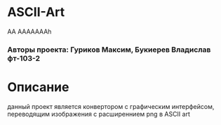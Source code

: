 # ASCII-Art
 AA AAAAAAAh
 
### Авторы проекта: Гуриков Максим, Букиерев Владислав фт-103-2

# Описание
данный проект является конвертором с графическим интерфейсом, переводящим изображения 
с расширеннием png в ASCII art
